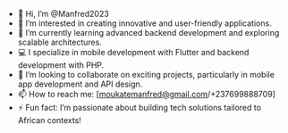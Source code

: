 - 👋 Hi, I’m @Manfred2023  
- 👀 I’m interested in creating innovative and user-friendly applications.  
- 🌱 I’m currently learning advanced backend development and exploring scalable architectures.  
- 💻 I specialize in mobile development with Flutter and backend development with PHP.  
- 💞️ I’m looking to collaborate on exciting projects, particularly in mobile app development and API design.  
- 📫 How to reach me: [moukatemanfred@gmail.com/+237699888709]  
- ⚡ Fun fact: I’m passionate about building tech solutions tailored to African contexts!  


<!---
Manfred2023/Manfred2023 is a ✨ special ✨ repository because its `README.md` (this file) appears on your GitHub profile.
You can click the Preview link to take a look at your changes.
--->
